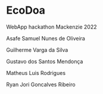 # EcoDoa
WebApp hackathon Mackenzie 2022

Asafe Samuel Nunes de Oliveira 

Guilherme Varga da Silva 

Gustavo dos Santos Mendonça

Matheus Luis Rodrigues 

Ryan Jori Goncalves Ribeiro

